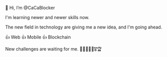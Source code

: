 👋 Hi, I’m @CaCaBlocker

I'm learning newer and newer skills now.

The new field in technology are giving me a new idea, and I'm going ahead.

👍 Web
👍 Mobile
👍 Blockchain

New challenges are waiting for me.  🙌🥇🥈🥉🏅🎖🏆

<!---
CaCaBlocker/CaCaBlocker is a ✨ special ✨ repository because its `README.md` (this file) appears on your GitHub profile.
You can click the Preview link to take a look at your changes.
--->
